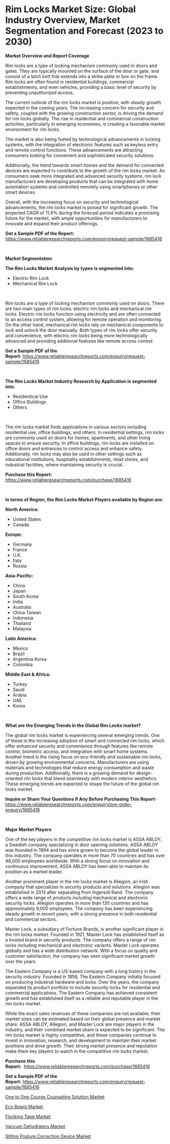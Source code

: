 <p><h1>Rim Locks Market Size: Global Industry Overview, Market Segmentation and Forecast (2023 to 2030)</h1></p><p><strong>Market Overview and Report Coverage</strong></p>
<p><p>Rim locks are a type of locking mechanism commonly used in doors and gates. They are typically mounted on the surface of the door or gate, and consist of a latch bolt that extends into a strike plate or box on the frame. Rim locks are often found in residential buildings, commercial establishments, and even vehicles, providing a basic level of security by preventing unauthorized access.</p><p>The current outlook of the rim locks market is positive, with steady growth expected in the coming years. The increasing concern for security and safety, coupled with the growing construction sector, is driving the demand for rim locks globally. The rise in residential and commercial construction activities, particularly in emerging economies, is creating a favorable market environment for rim locks.</p><p>The market is also being fueled by technological advancements in locking systems, with the integration of electronic features such as keyless entry and remote control functions. These advancements are attracting consumers looking for convenient and sophisticated security solutions.</p><p>Additionally, the trend towards smart homes and the demand for connected devices are expected to contribute to the growth of the rim locks market. As consumers seek more integrated and advanced security systems, rim lock manufacturers are developing products that can be integrated with home automation systems and controlled remotely using smartphones or other smart devices.</p><p>Overall, with the increasing focus on security and technological advancements, the rim locks market is poised for significant growth. The projected CAGR of 11.9% during the forecast period indicates a promising future for the market, with ample opportunities for manufacturers to innovate and expand their product offerings.</p></p>
<p><strong>Get a Sample PDF of the Report:</strong> <a href="https://www.reliableresearchreports.com/enquiry/request-sample/1685416">https://www.reliableresearchreports.com/enquiry/request-sample/1685416</a></p>
<p>&nbsp;</p>
<p><strong>Market Segmentation</strong></p>
<p><strong>The Rim Locks Market Analysis by types is segmented into:</strong></p>
<p><ul><li>Electric Rim Lock</li><li>Mechanical Rim Lock</li></ul></p>
<p>&nbsp;</p>
<p><p>Rim locks are a type of locking mechanism commonly used on doors. There are two main types of rim locks: electric rim locks and mechanical rim locks. Electric rim locks function using electricity and are often connected to an access control system, allowing for remote operation and monitoring. On the other hand, mechanical rim locks rely on mechanical components to lock and unlock the door manually. Both types of rim locks offer security and convenience, with electric rim locks being more technologically advanced and providing additional features like remote access control.</p></p>
<p><strong>Get a Sample PDF of the Report:</strong>&nbsp;<a href="https://www.reliableresearchreports.com/enquiry/request-sample/1685416">https://www.reliableresearchreports.com/enquiry/request-sample/1685416</a></p>
<p>&nbsp;</p>
<p><strong>The Rim Locks Market Industry Research by Application is segmented into:</strong></p>
<p><ul><li>Residentical Use</li><li>Office Buildings</li><li>Others</li></ul></p>
<p>&nbsp;</p>
<p><p>The rim locks market finds applications in various sectors including residential use, office buildings, and others. In residential settings, rim locks are commonly used on doors for homes, apartments, and other living spaces to ensure security. In office buildings, rim locks are installed on office doors and entrances to control access and enhance safety. Additionally, rim locks may also be used in other settings such as educational institutions, hospitality establishments, retail stores, and industrial facilities, where maintaining security is crucial.</p></p>
<p><strong>Purchase this Report:</strong>&nbsp; <a href="https://www.reliableresearchreports.com/purchase/1685416">https://www.reliableresearchreports.com/purchase/1685416</a></p>
<p>&nbsp;</p>
<p><strong>In terms of Region, the Rim Locks Market Players available by Region are:</strong></p>
<p>
    <p> <strong> North America: </strong>
        <ul>
            <li>United States</li>
            <li>Canada</li>
        </ul>
        </p> 
    <p> <strong> Europe: </strong>
        <ul>
            <li>Germany</li>
            <li>France</li>
            <li>U.K.</li>
            <li>Italy</li>
            <li>Russia</li>
        </ul>
        </p> 
    <p> <strong> Asia-Pacific: </strong>
        <ul>
            <li>China</li>
            <li>Japan</li>
            <li>South Korea</li>
            <li>India</li>
            <li>Australia</li>
            <li>China Taiwan</li>
            <li>Indonesia</li>
            <li>Thailand</li>
            <li>Malaysia</li>
        </ul>
        </p> 
    <p> <strong> Latin America: </strong>
        <ul>
            <li>Mexico</li>
            <li>Brazil</li>
            <li>Argentina Korea</li>
            <li>Colombia</li>
        </ul>
        </p> 
    <p> <strong> Middle East & Africa: </strong>
        <ul>
            <li>Turkey</li>
            <li>Saudi</li>
            <li>Arabia</li>
            <li>UAE</li>
            <li>Korea</li>
        </ul>
    </p>
    </p>
<p>&nbsp;</p>
<p><strong>What are the Emerging Trends in the Global Rim Locks market?</strong></p>
<p><p>The global rim locks market is experiencing several emerging trends. One of these is the increasing adoption of smart and connected rim locks, which offer enhanced security and convenience through features like remote control, biometric access, and integration with smart home systems. Another trend is the rising focus on eco-friendly and sustainable rim locks, driven by growing environmental concerns. Manufacturers are using materials and technologies that reduce energy consumption and waste during production. Additionally, there is a growing demand for design-oriented rim locks that blend seamlessly with modern interior aesthetics. These emerging trends are expected to shape the future of the global rim locks market.</p></p>
<p><strong>Inquire or Share Your Questions If Any Before Purchasing This Report</strong>- <a href="https://www.reliableresearchreports.com/enquiry/pre-order-enquiry/1685416">https://www.reliableresearchreports.com/enquiry/pre-order-enquiry/1685416</a></p>
<p>&nbsp;</p>
<p><strong>Major Market Players</strong></p>
<p><p>One of the key players in the competitive rim locks market is ASSA ABLOY, a Swedish company specializing in door opening solutions. ASSA ABLOY was founded in 1994 and has since grown to become the global leader in this industry. The company operates in more than 70 countries and has over 48,000 employees worldwide. With a strong focus on innovation and continuous improvement, ASSA ABLOY has been able to maintain its position as a market leader.</p><p>Another prominent player in the rim locks market is Allegion, an Irish company that specializes in security products and solutions. Allegion was established in 2013 after separating from Ingersoll Rand. The company offers a wide range of products including mechanical and electronic security locks. Allegion operates in more than 130 countries and has approximately 9,000 employees. The company has been experiencing steady growth in recent years, with a strong presence in both residential and commercial sectors.</p><p>Master Lock, a subsidiary of Fortune Brands, is another significant player in the rim locks market. Founded in 1921, Master Lock has established itself as a trusted brand in security products. The company offers a range of rim locks including mechanical and electronic variants. Master Lock operates globally and has a wide distribution network. With a focus on quality and customer satisfaction, the company has seen significant market growth over the years.</p><p>The Eastern Company is a US-based company with a long history in the security industry. Founded in 1858, The Eastern Company initially focused on producing industrial hardware and locks. Over the years, the company expanded its product portfolio to include security locks for residential and commercial applications. The Eastern Company has achieved consistent growth and has established itself as a reliable and reputable player in the rim locks market.</p><p>While the exact sales revenues of these companies are not available, their market sizes can be estimated based on their global presence and market share. ASSA ABLOY, Allegion, and Master Lock are major players in the industry, and their combined market share is expected to be significant. The rim locks market is highly competitive, and these companies continue to invest in innovation, research, and development to maintain their market positions and drive growth. Their strong market presence and reputation make them key players to watch in the competitive rim locks market.</p></p>
<p><strong>Purchase this Report:</strong>&nbsp;&nbsp;<a href="https://www.reliableresearchreports.com/purchase/1685416">https://www.reliableresearchreports.com/purchase/1685416</a></p>
<p></p>
<p><strong>Get a Sample PDF of the Report:</strong>&nbsp;<a href="https://www.reliableresearchreports.com/enquiry/request-sample/1685416">https://www.reliableresearchreports.com/enquiry/request-sample/1685416</a></p>
<p><p><a href="https://github.com/aliciawhite5576/Market-Research-Report-List-1/blob/main/one-to-one-course-counseling-solution-market.md">One to One Course Counseling Solution Market</a></p><p><a href="https://medium.com/@laurenbrown1918/eco-bowls-market-size-growth-forecast-2023-2030-482fb27992aa">Eco Bowls Market</a></p><p><a href="https://medium.com/@elsahermann/flocking-tape-market-size-growth-forecast-2023-2030-837ef607196c">Flocking Tape Market</a></p><p><a href="https://www.linkedin.com/pulse/decoding-vaccum-dehydrators-market-deep-dive-latest-trends/">Vaccum Dehydrators Market</a></p><p><a href="https://github.com/marloy8/Market-Research-Report-List-1/blob/main/sitting-posture-correction-device-market.md">Sitting Posture Correction Device Market</a></p></p>